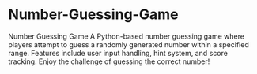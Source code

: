 # Number-Guessing-Game
Number Guessing Game  A Python-based number guessing game where players attempt to guess a randomly generated number within a specified range. Features include user input handling, hint system, and score tracking. Enjoy the challenge of guessing the correct number!
